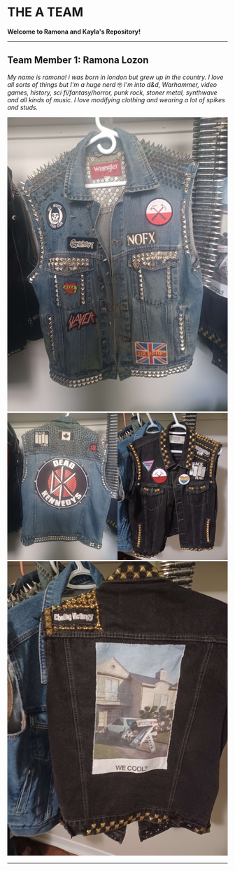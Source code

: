<title>The A Team</title>

# THE A TEAM

**Welcome to Ramona and Kayla's Repository!**

<hr>

## Team Member 1: Ramona Lozon

*My name is ramona! i was born in london but grew up in the country. I love all sorts of things but I'm a huge nerd* 🤓 *I'm into d&d, Warhammer, video games, history, sci fi/fantasy/horror, punk rock, stoner metal, synthwave and all kinds of music. I love modifying clothing and wearing a lot of spikes and studs.*

![the front of a denim punk rock vest covered in spikes and patches](/img/dk_front.jpg) 
<img src="img/dk_back.jpg" width="50%" alt="the back of a spike covered denim punk vest with a large dead kennedys patch."><img src="img/jr_front.jpg" width="50%" alt="the front of a black denim punk vest with brass studs and hardcore punk patches.">
![the back of a black denim punk vest with a large patch showing the album art from jeff rosenstock's 'we cool' album](/img/jr_back.jpg)

<hr>